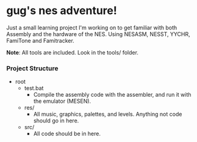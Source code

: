 # gug's nes adventure!

Just a small learning project I'm working on to get familiar with both Assembly and the hardware of the NES. Using NESASM, NESST, YYCHR, FamiTone and Famitracker.

**Note**: All tools are included. Look in the tools/ folder.

### Project Structure

- root
  - test.bat
    - Compile the assembly code with the assembler, and run it with the emulator (MESEN).
  - res/
    - All music, graphics, palettes, and levels. Anything not code should go in here.
  - src/
    - All code should be in here.